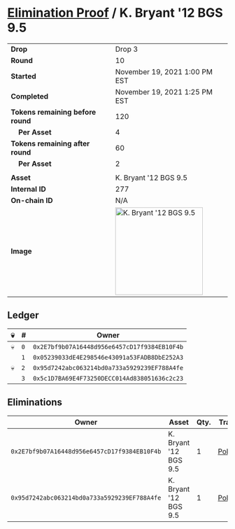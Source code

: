 # [Elimination Proof](./readme.md) / K. Bryant &#039;12 BGS 9.5

|||
|---|---|
| **Drop** | Drop 3 |
| **Round** | 10 |
| **Started** | November 19, 2021 1:00 PM EST |
| **Completed** | November 19, 2021 1:25 PM EST |
| **Tokens remaining before round** | 120 |
| **&nbsp;&nbsp;&nbsp;&nbsp;Per Asset** | 4 |
| **Tokens remaining after round** | 60 |
| **&nbsp;&nbsp;&nbsp;&nbsp;Per Asset** | 2 |
| | |
| **Asset** | K. Bryant &#039;12 BGS 9.5 |
| **Internal ID** | 277 |
| **On-chain ID** | N/A |
| **Image** | <img src="https://tcdn.blokpax.com/94d9199b-dc4e-4157-93a1-56066227c772/107585be0a8c3ece59c350c53648fcf543889f20b3f99adbe7cb15b6578eaf2e.jpg" height="200" alt="K. Bryant &#039;12 BGS 9.5" /> |

## Ledger

| 💀 | # | Owner |
| --- | --- | --- |
| 💀 | `0` | `0x2E7bf9b07A16448d956e6457cD17f9384EB10F4b` |
|  | `1` | `0x05239033dE4E298546e43091a53FADB8DbE252A3` |
| 💀 | `2` | `0x95d7242abc063214bd0a733a5929239EF788A4fe` |
|  | `3` | `0x5c1D7BA69E4F73250DECC014Ad838051636c2c23` |


## Eliminations

| Owner | Asset | Qty. | Transaction |
| --- | --- | --- | --- |
| `0x2E7bf9b07A16448d956e6457cD17f9384EB10F4b` | K. Bryant '12 BGS 9.5 | 1 | [Polygonscan](https://polygonscan.com/tx/0xec76b50a8d57a0d815cbce12006bd7e912243a22187ea19fc648315f4b5e8fd4) |
| `0x95d7242abc063214bd0a733a5929239EF788A4fe` | K. Bryant '12 BGS 9.5 | 1 | [Polygonscan](https://polygonscan.com/tx/0xcc5da777565358344fe8cc62958f283cd852ab60afe3316e12503accf05702d0) |
